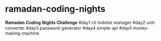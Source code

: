# ramadan-coding-nights
𝐑𝐚𝐦𝐚𝐝𝐚𝐧 𝐂𝐨𝐝𝐢𝐧𝐠 𝐍𝐢𝐠𝐡𝐭𝐬 𝐂𝐡𝐚𝐥𝐥𝐞𝐧𝐠𝐞
#day1 cli todolist manager
#day2 unit-converter
#day3 password-generator
#day4 simple-api
#day5 money-making-machine

